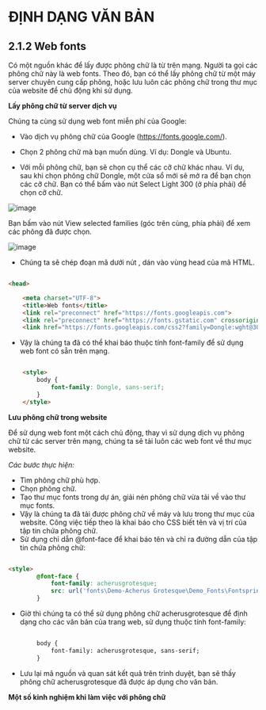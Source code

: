 # ĐỊNH DẠNG VĂN BẢN

## 2.1.2 Web fonts

Có một nguồn khác để lấy được phông chữ là từ trên mạng. Người ta gọi các phông chữ này là web fonts. Theo đó, bạn có thể lấy phông chữ từ một máy server chuyên cung cấp phông, hoặc lưu luôn các phông chữ trong thư mục của website để chủ động khi sử dụng.

**Lấy phông chữ từ server dịch vụ**

Chúng ta cùng sử dụng web font miễn phí của Google:

- Vào dịch vụ phông chữ của Google (https://fonts.google.com/).

- Chọn 2 phông chữ mà bạn muốn dùng. Ví dụ: Dongle và Ubuntu.

- Với mỗi phông chữ, bạn sẽ chọn cụ thể các cỡ chữ khác nhau. Ví dụ, sau khi chọn phông chữ Dongle, một cửa sổ mới sẽ mở ra để bạn chọn các cỡ chữ. Bạn có thể bấm vào nút Select Light 300 (ở phía phải) để chọn cỡ chữ.

![image](https://blogger.googleusercontent.com/img/a/AVvXsEiEDzGaQ2ZJJlUBDN2T3ILvAcI8l-Aug8iJAXIW5vF8Vg9SeUgLQBtYmsImGyDKm2--Z9nosyNdr7uV0Cu96-8JGcWXwGW-vgsFJRbkclL8cxmsbtGdOlHolltfyXd7vjtv0n17BS4oqSDw0WQF91QFDv94YXhTWpsHr7jxBIb4b4ZAo6b7t-dMHiX4=w400-h133)

Bạn bấm vào nút View selected families (góc trên cùng, phía phải) để xem các phông đã được chọn.

![image](https://blogger.googleusercontent.com/img/a/AVvXsEg1qP_NUAB9zp4vEU6WbfknefdaHgl2NmR9ouhPgGZmXh9u-8QBlXX2-hTdrm0VjF-UjwuTXRqWoJm3PFtW03GFGGZQHeNFj2TNeYg1CGD6R9IkO7UEtof5fOwZZIb1mTjCdRmuaFN-bIBOYNh8d_zB3lucolkaTFOq-t4PcFQ-2iq9Q8Heq5q38J-v=w335-h400)

- Chúng ta sẽ chép đoạn mã dưới nút <link>, dán vào vùng head của mã HTML.

```html

<head>

    <meta charset="UTF-8">
    <title>Web fonts</title>
    <link rel="preconnect" href="https://fonts.googleapis.com">
    <link rel="preconnect" href="https://fonts.gstatic.com" crossorigin>
    <link href="https://fonts.googleapis.com/css2?family=Dongle:wght@300;400;700&display=swap" rel="stylesheet">

```

- Vậy là chúng ta đã có thể khai báo thuộc tính font-family để sử dụng web font có sẵn trên mạng.

```html

    <style>
        body {
            font-family: Dongle, sans-serif;
        }
    </style>

```

**Lưu phông chữ trong website**

Để sử dụng web font một cách chủ động, thay vì sử dụng dịch vụ phông chữ từ các server trên mạng, chúng ta sẽ tải luôn các web font về thư mục website.

*Các bước thực hiện:*

- Tìm phông chữ phù hợp.
-  Chọn phông chữ.
-  Tạo thư mục fonts trong dự án, giải nén phông chữ vừa tải về vào thư mục fonts.
-   Vậy là chúng ta đã tải được phông chữ về máy và lưu trong thư mục của website. Công việc tiếp theo là khai báo cho CSS biết tên và vị trí của tập tin chứa phông chữ.
-   Sử dụng chỉ dẫn @font-face để khai báo tên và chỉ ra đường dẫn của tập tin chứa phông chữ:

```html

<style>
        @font-face {
            font-family: acherusgrotesque;
            src: url('fonts\Demo-Acherus Grotesque\Demo_Fonts\Fontspring-DEMO-acherusgrotesque-black.otf');
        }
```

- Giờ thì chúng ta có thể sử dụng phông chữ acherusgrotesque để định dạng cho các văn bản của trang web, sử dụng thuộc tính font-family:

```html

        body {
            font-family: acherusgrotesque, sans-serif;
        }

```

-  Lưu lại mã nguồn và quan sát kết quả trên trình duyệt, bạn sẽ thấy phông chữ acherusgrotesque đã được áp dụng cho văn bản.

**Một số kinh nghiệm khi làm việc với phông chữ**

